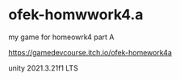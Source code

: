 # ofek-homwwork4.a
my game for homeowrk4 part A 


https://gamedevcourse.itch.io/ofek-homework4a


unity 2021.3.21f1 LTS
